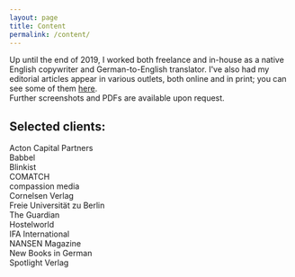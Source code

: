 ```yaml
---
layout: page
title: Content
permalink: /content/
---
```


Up until the end of 2019, I worked both freelance and in-house as a native English copywriter and German-to-English translator. I've also had my editorial articles appear in various outlets, both online and in print; you can see some of them <a href="https://rosamund.contently.com/">here</a>.
<br>
Further screenshots and PDFs are available upon request.

<h2>Selected clients:</h2>
Acton Capital Partners<br>
Babbel<br>
Blinkist<br>
COMATCH<br>
compassion media<br>
Cornelsen Verlag<br>
Freie Universität zu Berlin<br>
The Guardian<br>
Hostelworld<br>
IFA International<br>
NANSEN Magazine<br>
New Books in German<br>
Spotlight Verlag
